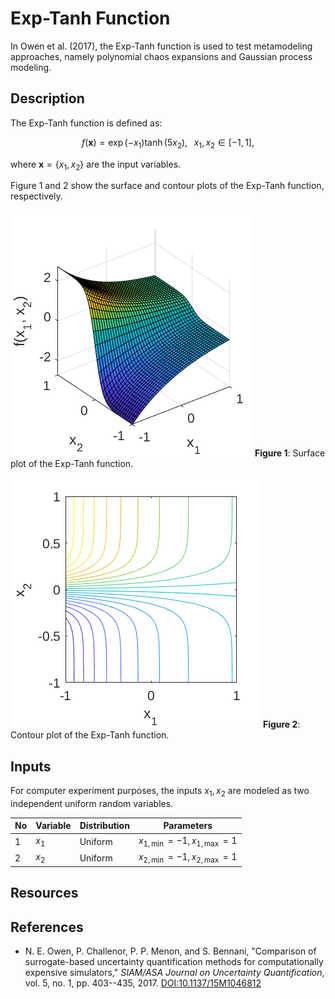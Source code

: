 # Exp-Tanh Function

[//]: # "Benchmark type: test-function"
[//]: # "Application fields: metamodeling"
[//]: # "Dimension: 2-dimension"

In Owen et al. (2017), the Exp-Tanh function is used to test metamodeling approaches, namely polynomial chaos expansions and Gaussian process modeling.

## Description

The Exp-Tanh function is defined as:

$$
f(\mathbf{x}) = \exp{(-x_1)} \tanh{(5x_2)},\;\;\; x_1, x_2 \in [-1,1],
$$

where $\mathbf{x} = \{x_1, x_2\}$ are the input variables.

Figure 1 and 2 show the surface and contour plots of the Exp-Tanh function, respectively.

![expTanhSurface](./expTanhSurface.png)
**Figure 1**: Surface plot of the Exp-Tanh function.

![expTanhContour](./expTanhContour.png)
**Figure 2**: Contour plot of the Exp-Tanh function.

## Inputs

For computer experiment purposes, the inputs $x_1, x_2$ are modeled as two independent uniform random variables.

| No   | Variable | Distribution | Parameters                            |
| ---- | -------- | ------------ | ------------------------------------- |
| 1    | $x_1$    | Uniform      | $x_{1,\min} = -1, x_{1,\max} = 1$ |
| 2    | $x_2$    | Uniform      | $x_{2,\min} = -1, x_{2,\max} = 1$ |

## Resources

## References

* N. E. Owen, P. Challenor, P. P. Menon, and S. Bennani, "Comparison of surrogate-based uncertainty quantification methods for computationally expensive simulators," _SIAM/ASA Journal on Uncertainty Quantification_, vol. 5, no. 1, pp. 403--435, 2017. [DOI:10.1137/15M1046812](https://doi.org/10.1137/15M1046812)